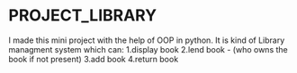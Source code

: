 # PROJECT_LIBRARY
I made this mini project with the help of OOP in python.
It is kind of Library managment system which can:
1.display book
2.lend book - (who owns the book if not present)
3.add book
4.return book
